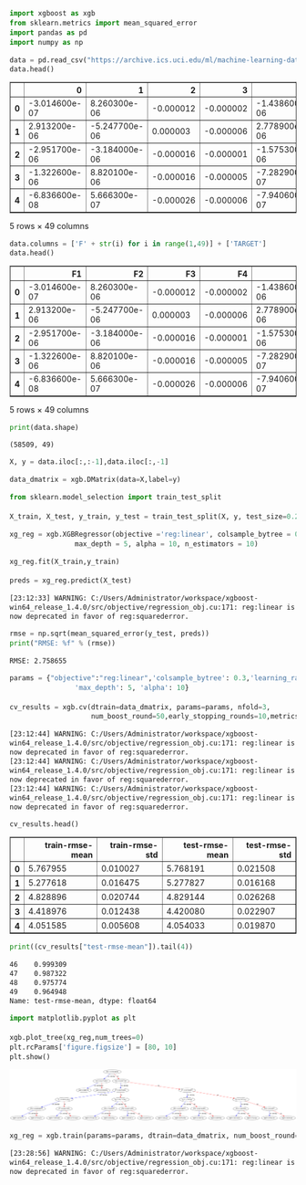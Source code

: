 ```python
import xgboost as xgb
from sklearn.metrics import mean_squared_error
import pandas as pd
import numpy as np
```


```python
data = pd.read_csv("https://archive.ics.uci.edu/ml/machine-learning-databases/00325/Sensorless_drive_diagnosis.txt", header=None, sep=" ")
data.head()
```




<div>
<style scoped>
    .dataframe tbody tr th:only-of-type {
        vertical-align: middle;
    }

    .dataframe tbody tr th {
        vertical-align: top;
    }

    .dataframe thead th {
        text-align: right;
    }
</style>
<table border="1" class="dataframe">
  <thead>
    <tr style="text-align: right;">
      <th></th>
      <th>0</th>
      <th>1</th>
      <th>2</th>
      <th>3</th>
      <th>4</th>
      <th>5</th>
      <th>6</th>
      <th>7</th>
      <th>8</th>
      <th>9</th>
      <th>...</th>
      <th>39</th>
      <th>40</th>
      <th>41</th>
      <th>42</th>
      <th>43</th>
      <th>44</th>
      <th>45</th>
      <th>46</th>
      <th>47</th>
      <th>48</th>
    </tr>
  </thead>
  <tbody>
    <tr>
      <th>0</th>
      <td>-3.014600e-07</td>
      <td>8.260300e-06</td>
      <td>-0.000012</td>
      <td>-0.000002</td>
      <td>-1.438600e-06</td>
      <td>-0.000021</td>
      <td>0.031718</td>
      <td>0.031710</td>
      <td>0.031721</td>
      <td>-0.032963</td>
      <td>...</td>
      <td>-0.63308</td>
      <td>2.9646</td>
      <td>8.1198</td>
      <td>-1.4961</td>
      <td>-1.4961</td>
      <td>-1.4961</td>
      <td>-1.4996</td>
      <td>-1.4996</td>
      <td>-1.4996</td>
      <td>1</td>
    </tr>
    <tr>
      <th>1</th>
      <td>2.913200e-06</td>
      <td>-5.247700e-06</td>
      <td>0.000003</td>
      <td>-0.000006</td>
      <td>2.778900e-06</td>
      <td>-0.000004</td>
      <td>0.030804</td>
      <td>0.030810</td>
      <td>0.030806</td>
      <td>-0.033520</td>
      <td>...</td>
      <td>-0.59314</td>
      <td>7.6252</td>
      <td>6.1690</td>
      <td>-1.4967</td>
      <td>-1.4967</td>
      <td>-1.4967</td>
      <td>-1.5005</td>
      <td>-1.5005</td>
      <td>-1.5005</td>
      <td>1</td>
    </tr>
    <tr>
      <th>2</th>
      <td>-2.951700e-06</td>
      <td>-3.184000e-06</td>
      <td>-0.000016</td>
      <td>-0.000001</td>
      <td>-1.575300e-06</td>
      <td>0.000017</td>
      <td>0.032877</td>
      <td>0.032880</td>
      <td>0.032896</td>
      <td>-0.029834</td>
      <td>...</td>
      <td>-0.63252</td>
      <td>2.7784</td>
      <td>5.3017</td>
      <td>-1.4983</td>
      <td>-1.4983</td>
      <td>-1.4982</td>
      <td>-1.4985</td>
      <td>-1.4985</td>
      <td>-1.4985</td>
      <td>1</td>
    </tr>
    <tr>
      <th>3</th>
      <td>-1.322600e-06</td>
      <td>8.820100e-06</td>
      <td>-0.000016</td>
      <td>-0.000005</td>
      <td>-7.282900e-07</td>
      <td>0.000004</td>
      <td>0.029410</td>
      <td>0.029401</td>
      <td>0.029417</td>
      <td>-0.030156</td>
      <td>...</td>
      <td>-0.62289</td>
      <td>6.5534</td>
      <td>6.2606</td>
      <td>-1.4963</td>
      <td>-1.4963</td>
      <td>-1.4963</td>
      <td>-1.4975</td>
      <td>-1.4975</td>
      <td>-1.4976</td>
      <td>1</td>
    </tr>
    <tr>
      <th>4</th>
      <td>-6.836600e-08</td>
      <td>5.666300e-07</td>
      <td>-0.000026</td>
      <td>-0.000006</td>
      <td>-7.940600e-07</td>
      <td>0.000013</td>
      <td>0.030119</td>
      <td>0.030119</td>
      <td>0.030145</td>
      <td>-0.031393</td>
      <td>...</td>
      <td>-0.63010</td>
      <td>4.5155</td>
      <td>9.5231</td>
      <td>-1.4958</td>
      <td>-1.4958</td>
      <td>-1.4958</td>
      <td>-1.4959</td>
      <td>-1.4959</td>
      <td>-1.4959</td>
      <td>1</td>
    </tr>
  </tbody>
</table>
<p>5 rows × 49 columns</p>
</div>




```python
data.columns = ['F' + str(i) for i in range(1,49)] + ['TARGET']
data.head()
```




<div>
<style scoped>
    .dataframe tbody tr th:only-of-type {
        vertical-align: middle;
    }

    .dataframe tbody tr th {
        vertical-align: top;
    }

    .dataframe thead th {
        text-align: right;
    }
</style>
<table border="1" class="dataframe">
  <thead>
    <tr style="text-align: right;">
      <th></th>
      <th>F1</th>
      <th>F2</th>
      <th>F3</th>
      <th>F4</th>
      <th>F5</th>
      <th>F6</th>
      <th>F7</th>
      <th>F8</th>
      <th>F9</th>
      <th>F10</th>
      <th>...</th>
      <th>F40</th>
      <th>F41</th>
      <th>F42</th>
      <th>F43</th>
      <th>F44</th>
      <th>F45</th>
      <th>F46</th>
      <th>F47</th>
      <th>F48</th>
      <th>TARGET</th>
    </tr>
  </thead>
  <tbody>
    <tr>
      <th>0</th>
      <td>-3.014600e-07</td>
      <td>8.260300e-06</td>
      <td>-0.000012</td>
      <td>-0.000002</td>
      <td>-1.438600e-06</td>
      <td>-0.000021</td>
      <td>0.031718</td>
      <td>0.031710</td>
      <td>0.031721</td>
      <td>-0.032963</td>
      <td>...</td>
      <td>-0.63308</td>
      <td>2.9646</td>
      <td>8.1198</td>
      <td>-1.4961</td>
      <td>-1.4961</td>
      <td>-1.4961</td>
      <td>-1.4996</td>
      <td>-1.4996</td>
      <td>-1.4996</td>
      <td>1</td>
    </tr>
    <tr>
      <th>1</th>
      <td>2.913200e-06</td>
      <td>-5.247700e-06</td>
      <td>0.000003</td>
      <td>-0.000006</td>
      <td>2.778900e-06</td>
      <td>-0.000004</td>
      <td>0.030804</td>
      <td>0.030810</td>
      <td>0.030806</td>
      <td>-0.033520</td>
      <td>...</td>
      <td>-0.59314</td>
      <td>7.6252</td>
      <td>6.1690</td>
      <td>-1.4967</td>
      <td>-1.4967</td>
      <td>-1.4967</td>
      <td>-1.5005</td>
      <td>-1.5005</td>
      <td>-1.5005</td>
      <td>1</td>
    </tr>
    <tr>
      <th>2</th>
      <td>-2.951700e-06</td>
      <td>-3.184000e-06</td>
      <td>-0.000016</td>
      <td>-0.000001</td>
      <td>-1.575300e-06</td>
      <td>0.000017</td>
      <td>0.032877</td>
      <td>0.032880</td>
      <td>0.032896</td>
      <td>-0.029834</td>
      <td>...</td>
      <td>-0.63252</td>
      <td>2.7784</td>
      <td>5.3017</td>
      <td>-1.4983</td>
      <td>-1.4983</td>
      <td>-1.4982</td>
      <td>-1.4985</td>
      <td>-1.4985</td>
      <td>-1.4985</td>
      <td>1</td>
    </tr>
    <tr>
      <th>3</th>
      <td>-1.322600e-06</td>
      <td>8.820100e-06</td>
      <td>-0.000016</td>
      <td>-0.000005</td>
      <td>-7.282900e-07</td>
      <td>0.000004</td>
      <td>0.029410</td>
      <td>0.029401</td>
      <td>0.029417</td>
      <td>-0.030156</td>
      <td>...</td>
      <td>-0.62289</td>
      <td>6.5534</td>
      <td>6.2606</td>
      <td>-1.4963</td>
      <td>-1.4963</td>
      <td>-1.4963</td>
      <td>-1.4975</td>
      <td>-1.4975</td>
      <td>-1.4976</td>
      <td>1</td>
    </tr>
    <tr>
      <th>4</th>
      <td>-6.836600e-08</td>
      <td>5.666300e-07</td>
      <td>-0.000026</td>
      <td>-0.000006</td>
      <td>-7.940600e-07</td>
      <td>0.000013</td>
      <td>0.030119</td>
      <td>0.030119</td>
      <td>0.030145</td>
      <td>-0.031393</td>
      <td>...</td>
      <td>-0.63010</td>
      <td>4.5155</td>
      <td>9.5231</td>
      <td>-1.4958</td>
      <td>-1.4958</td>
      <td>-1.4958</td>
      <td>-1.4959</td>
      <td>-1.4959</td>
      <td>-1.4959</td>
      <td>1</td>
    </tr>
  </tbody>
</table>
<p>5 rows × 49 columns</p>
</div>




```python
print(data.shape)
```

    (58509, 49)
    


```python
X, y = data.iloc[:,:-1],data.iloc[:,-1]
```


```python
data_dmatrix = xgb.DMatrix(data=X,label=y)
```


```python
from sklearn.model_selection import train_test_split

X_train, X_test, y_train, y_test = train_test_split(X, y, test_size=0.2, random_state=123)
```


```python
xg_reg = xgb.XGBRegressor(objective ='reg:linear', colsample_bytree = 0.3, learning_rate = 0.1,
                max_depth = 5, alpha = 10, n_estimators = 10)
```


```python
xg_reg.fit(X_train,y_train)

preds = xg_reg.predict(X_test)
```

    [23:12:33] WARNING: C:/Users/Administrator/workspace/xgboost-win64_release_1.4.0/src/objective/regression_obj.cu:171: reg:linear is now deprecated in favor of reg:squarederror.
    


```python
rmse = np.sqrt(mean_squared_error(y_test, preds))
print("RMSE: %f" % (rmse))
```

    RMSE: 2.758655
    


```python
params = {"objective":"reg:linear",'colsample_bytree': 0.3,'learning_rate': 0.1,
                'max_depth': 5, 'alpha': 10}

cv_results = xgb.cv(dtrain=data_dmatrix, params=params, nfold=3,
                    num_boost_round=50,early_stopping_rounds=10,metrics="rmse", as_pandas=True, seed=123)
```

    [23:12:44] WARNING: C:/Users/Administrator/workspace/xgboost-win64_release_1.4.0/src/objective/regression_obj.cu:171: reg:linear is now deprecated in favor of reg:squarederror.
    [23:12:44] WARNING: C:/Users/Administrator/workspace/xgboost-win64_release_1.4.0/src/objective/regression_obj.cu:171: reg:linear is now deprecated in favor of reg:squarederror.
    [23:12:44] WARNING: C:/Users/Administrator/workspace/xgboost-win64_release_1.4.0/src/objective/regression_obj.cu:171: reg:linear is now deprecated in favor of reg:squarederror.
    


```python
cv_results.head()
```




<div>
<style scoped>
    .dataframe tbody tr th:only-of-type {
        vertical-align: middle;
    }

    .dataframe tbody tr th {
        vertical-align: top;
    }

    .dataframe thead th {
        text-align: right;
    }
</style>
<table border="1" class="dataframe">
  <thead>
    <tr style="text-align: right;">
      <th></th>
      <th>train-rmse-mean</th>
      <th>train-rmse-std</th>
      <th>test-rmse-mean</th>
      <th>test-rmse-std</th>
    </tr>
  </thead>
  <tbody>
    <tr>
      <th>0</th>
      <td>5.767955</td>
      <td>0.010027</td>
      <td>5.768191</td>
      <td>0.021508</td>
    </tr>
    <tr>
      <th>1</th>
      <td>5.277618</td>
      <td>0.016475</td>
      <td>5.277827</td>
      <td>0.016168</td>
    </tr>
    <tr>
      <th>2</th>
      <td>4.828896</td>
      <td>0.020744</td>
      <td>4.829144</td>
      <td>0.026268</td>
    </tr>
    <tr>
      <th>3</th>
      <td>4.418976</td>
      <td>0.012438</td>
      <td>4.420080</td>
      <td>0.022907</td>
    </tr>
    <tr>
      <th>4</th>
      <td>4.051585</td>
      <td>0.005608</td>
      <td>4.054033</td>
      <td>0.019870</td>
    </tr>
  </tbody>
</table>
</div>




```python
print((cv_results["test-rmse-mean"]).tail(4))
```

    46    0.999309
    47    0.987322
    48    0.975774
    49    0.964948
    Name: test-rmse-mean, dtype: float64
    


```python
import matplotlib.pyplot as plt

xgb.plot_tree(xg_reg,num_trees=0)
plt.rcParams['figure.figsize'] = [80, 10]
plt.show()
```


    
![png](output_13_0.png)
    



```python
xg_reg = xgb.train(params=params, dtrain=data_dmatrix, num_boost_round=10)
```

    [23:28:56] WARNING: C:/Users/Administrator/workspace/xgboost-win64_release_1.4.0/src/objective/regression_obj.cu:171: reg:linear is now deprecated in favor of reg:squarederror.
    


```python

```
